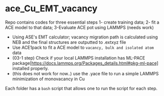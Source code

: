 # ace_Cu_EMT_vacancy
Repo contains codes for three essential steps
1- create training data; 
2- fit a ACE model to that data; 
3-Evaluate  ACE pot using LAMMPS (needs work)

- Using ASE's EMT calculator; vacancy migration path is calculated using NEB and the final structures are outputted to .extxyz file
- Use ACE1pack to fit a ACE model to `vacancy, bulk and isolated atom` data
- (03-1 step) Check if your local LAMMPS installation has ML-PACE package[https://docs.lammps.org/Packages_details.html#pkg-ml-pace] installed properly.
- (this does not work for now..) use the .yace file to run a simple LAMMPS minimization of monovacancy in Cu

Each folder has a `bash` script that allows one to run the script for each step.
